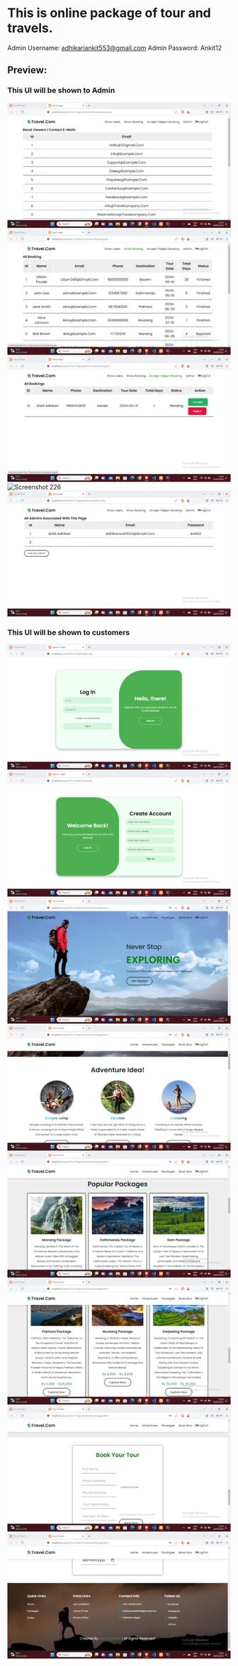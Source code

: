 # This is online package of tour and travels.
Admin Username: adhikariankit553@gmail.com
Admin Password: Ankit12

## Preview:

### This UI will be shown to Admin
![Screenshot 223](./output/Screenshot%20(223).png)
![Screenshot 224](./output/Screenshot%20(224).png)
![Screenshot 225](./output/Screenshot%20(225).png)
![Screenshot 226](./output/Screenshot%20(226).png)
![Screenshot 227](./output/Screenshot%20(227).png)


### This UI will be shown to customers

![Screenshot 229](./output/Screenshot%20(229).png)
![Screenshot 230](./output/Screenshot%20(230).png)
![Screenshot 231](./output/Screenshot%20(231).png)
![Screenshot 232](./output/Screenshot%20(232).png)
![Screenshot 233](./output/Screenshot%20(233).png)
![Screenshot 234](./output/Screenshot%20(234).png)
![Screenshot 235](./output/Screenshot%20(235).png)
![Screenshot 236](./output/Screenshot%20(236).png)

